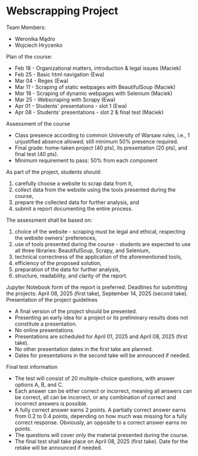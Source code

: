 # Webscrapping Project

Team Members:
- Weronika Mądro
- Wojciech Hrycenko

Plan of the course:
- Feb 18 - Organizational matters, introduction & legal issues (Maciek)
- Feb 25 - Basic html navigation (Ewa)
- Mar 04 - Regex (Ewa)
- Mar 11 - Scraping of static webpages with BeautifulSoup (Maciek)
- Mar 18 - Scraping of dynamic webpages with Selenium (Maciek)
- Mar 25 - Webscraping with Scrapy (Ewa)
- Apr 01 - Students' presentations - slot 1 (Ewa)
- Apr 08 - Students' presentations - slot 2 & final test (Maciek)

Assessment of the course
- Class presence according to common University of Warsaw rules, i.e., 1 unjustified absence allowed; still minimum 50% presence required.
- Final grade: home-taken project (40 pts), its presentation (20 pts), and final test (40 pts).
- Minimum requirement to pass: 50% from each component

As part of the project, students should: 
1) carefully choose a website to scrap data from it, 
2) collect data from the website using the tools presented during the course, 
3) prepare the collected data for further analysis, and 
4) submit a report documenting the entire process.

The assessment shall be based on: 
1) choice of the website - scraping must be legal and ethical, respecting the website owners' preferences, 
2) use of tools presented during the course - students are expected to use all three libraries: BeautifulSoup, Scrapy, and Selenium, 
3) technical correctness of the application of the aforementioned tools, 
4) efficiency of the proposed solution, 
5) preparation of the data for further analysis, 
6) structure, readability, and clarity of the report.

Jupyter Notebook form of the report is preferred.
Deadlines for submitting the projects: April 08, 2025 (first take), September 14, 2025 (second take).
Presentation of the project guidelines
- A final version of the project should be presented.
- Presenting an early idea for a project or its preliminary results does not constitute a presentation.
- No online presentations.
- Presentations are scheduled for April 01, 2025 and April 08, 2025 (first take).
- No other presentation dates in the first take are planned.
- Dates for presentations in the second take will be announced if needed.

Final test information
- The test will consist of 20 multiple-choice questions, with answer options A, B, and C.
- Each answer can be either correct or incorrect, meaning all answers can be correct, all can be incorrect, or any combination of correct and incorrect answers is possible.
- A fully correct answer earns 2 points. A partially correct answer earns from 0.2 to 0.4 points, depending on how much was missing for a fully correct response. Obviously, an opposite to a correct answer earns no points.
- The questions will cover only the material presented during the course.
- The final test shall take place on April 08, 2025 (first take). Date for the retake will be announced if needed.